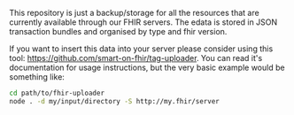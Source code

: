This repository is just a backup/storage for all the resources that are currently available through our FHIR servers. The edata
is stored in JSON transaction bundles and organised by type and fhir version.

If you want to insert this data into your server please consider using this tool: https://github.com/smart-on-fhir/tag-uploader.
You can read it's documentation for usage instructions, but the very basic example would be something like:

```sh
cd path/to/fhir-uploader
node . -d my/input/directory -S http://my.fhir/server
```
